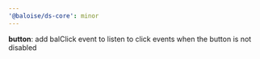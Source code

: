 ```yaml
---
'@baloise/ds-core': minor
---
```


**button**: add balClick event to listen to click events when the button is not disabled
